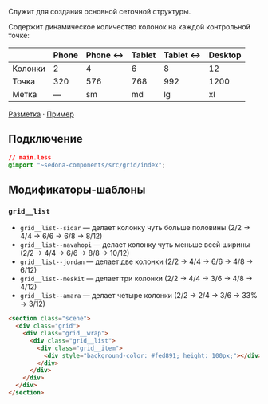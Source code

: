 Служит для создания основной сеточной структуры.

Содержит динамическое количество колонок на каждой контрольной точке:

|         | Phone | Phone ↔ | Tablet | Tablet ↔ | Desktop |
| ------- | ----- | ------- | ------ | -------- | ------- |
| Колонки | 2     | 4       | 6      | 8        | 12      |
| Точка   | 320   | 576     | 768    | 992      | 1200    |
| Метка   | —     | sm      | md     | lg       | xl      |

[Разметка](https://github.com/getsedona/sedona-components/blob/master/src/grid/examples.html) · [Пример](https://getsedona.github.io/sedona-components/grid.html)

## Подключение

```css
// main.less
@import "~sedona-components/src/grid/index";
```

## Модификаторы-шаблоны

### `grid__list`

- `grid__list--sidar` — делает колонку чуть больше половины (2/2 → 4/4 → 6/6 → 6/8 → 8/12)
- `grid__list--navahopi` — делает колонку чуть меньше всей ширины (2/2 → 4/4 → 6/6 → 8/8 → 10/12)
- `grid__list--jordan` — делает две колонки (2/2 → 4/4 → 6/6 → 4/8 → 6/12)
- `grid__list--meskit` — делает три колонки (2/2 → 4/4 → 3/6 → 4/8 → 4/12)
- `grid__list--amara` — делает четыре колонки (2/2 → 2/4 → 3/6 → 33% → 3/12)

```html
<section class="scene">
  <div class="grid">
    <div class="grid__wrap">
      <div class="grid__list">
        <div class="grid__item">
          <div style="background-color: #fed891; height: 100px;"></div>
        </div>
      </div>
    </div>
  </div>
</section>
```
